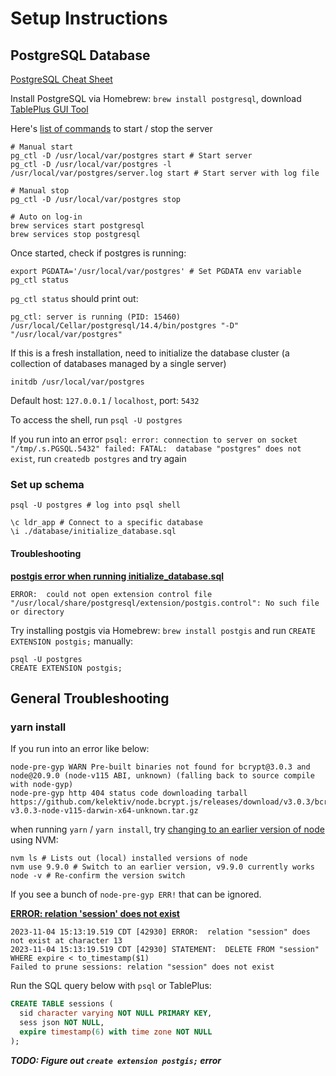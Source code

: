 # Setup Instructions

## PostgreSQL Database

[PostgreSQL Cheat Sheet](https://www.postgresqltutorial.com/postgresql-cheat-sheet/)

Install PostgreSQL via Homebrew: `brew install postgresql`, download [TablePlus GUI Tool](https://tableplus.com/)

Here's [list of commands](https://tableplus.com/blog/2018/10/how-to-start-stop-restart-postgresql-server.html) to start / stop the server

```shell
# Manual start
pg_ctl -D /usr/local/var/postgres start # Start server
pg_ctl -D /usr/local/var/postgres -l /usr/local/var/postgres/server.log start # Start server with log file

# Manual stop
pg_ctl -D /usr/local/var/postgres stop

# Auto on log-in
brew services start postgresql
brew services stop postgresql
```

Once started, check if postgres is running:

```shell
export PGDATA='/usr/local/var/postgres' # Set PGDATA env variable
pg_ctl status
```

`pg_ctl status` should print out:

```shell
pg_ctl: server is running (PID: 15460)
/usr/local/Cellar/postgresql/14.4/bin/postgres "-D" "/usr/local/var/postgres"
```

If this is a fresh installation, need to initialize the database cluster (a collection of databases managed by a single server)

```shell
initdb /usr/local/var/postgres
```



Default host: `127.0.0.1` / `localhost`, port: `5432`

To access the shell, run `psql -U postgres`

If you run into an error `psql: error: connection to server on socket "/tmp/.s.PGSQL.5432" failed: FATAL:  database "postgres" does not exist`, run `createdb postgres` and try again

### Set up schema

```shell
psql -U postgres # log into psql shell

\c ldr_app # Connect to a specific database
\i ./database/initialize_database.sql
```

#### Troubleshooting

**[postgis error when running initialize_database.sql](https://morphocode.com/how-to-install-postgis-on-mac-os-x/)**

```shell
ERROR:  could not open extension control file "/usr/local/share/postgresql/extension/postgis.control": No such file or directory
```

Try installing postgis via Homebrew: `brew install postgis` and run `CREATE EXTENSION postgis;` manually:

```shell
psql -U postgres
CREATE EXTENSION postgis;
```

## General Troubleshooting

### **yarn install**

If you run into an error like below:

```shell
node-pre-gyp WARN Pre-built binaries not found for bcrypt@3.0.3 and node@20.9.0 (node-v115 ABI, unknown) (falling back to source compile with node-gyp) 
node-pre-gyp http 404 status code downloading tarball https://github.com/kelektiv/node.bcrypt.js/releases/download/v3.0.3/bcrypt_lib-v3.0.3-node-v115-darwin-x64-unknown.tar.gz 
```

when running `yarn` / `yarn install`, try [changing to an earlier version of node](https://github.com/kelektiv/node.bcrypt.js/issues/725#issuecomment-607750417) using NVM:

```shell
nvm ls # Lists out (local) installed versions of node
nvm use 9.9.0 # Switch to an earlier version, v9.9.0 currently works
node -v # Re-confirm the version switch
```

If you see a bunch of `node-pre-gyp ERR!` that can be ignored.

**[ERROR: relation 'session' does not exist](https://stackoverflow.com/a/71285712)**

```shell
2023-11-04 15:13:19.519 CDT [42930] ERROR:  relation "session" does not exist at character 13
2023-11-04 15:13:19.519 CDT [42930] STATEMENT:  DELETE FROM "session" WHERE expire < to_timestamp($1)
Failed to prune sessions: relation "session" does not exist
```

Run the SQL query below with `psql` or TablePlus:

```sql
CREATE TABLE sessions (
  sid character varying NOT NULL PRIMARY KEY,
  sess json NOT NULL,
  expire timestamp(6) with time zone NOT NULL
);
```

***TODO: Figure out `create extension postgis;` error***
